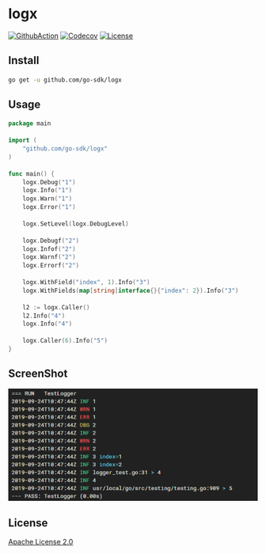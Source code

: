 # logx

[![GithubAction](https://github.com/go-sdk/logx/workflows/Go/badge.svg)](https://github.com/go-sdk/logx/actions)
[![Codecov](https://img.shields.io/codecov/c/github/go-sdk/logx)](https://codecov.io/gh/go-sdk/logx)
[![License](https://img.shields.io/badge/license-Apache%20License%202.0-blue)](./LICENSE)

## Install

```bash
go get -u github.com/go-sdk/logx
```

## Usage

```go
package main

import (
	"github.com/go-sdk/logx"
)

func main() {
	logx.Debug("1")
	logx.Info("1")
	logx.Warn("1")
	logx.Error("1")

	logx.SetLevel(logx.DebugLevel)

	logx.Debugf("2")
	logx.Infof("2")
	logx.Warnf("2")
	logx.Errorf("2")

	logx.WithField("index", 1).Info("3")
	logx.WithFields(map[string]interface{}{"index": 2}).Info("3")

	l2 := logx.Caller()
	l2.Info("4")
	logx.Info("4")

	logx.Caller(6).Info("5")
}
```

## ScreenShot

![ScreenShot](./screenshot/1.png)

## License

[Apache License 2.0](./LICENSE)
